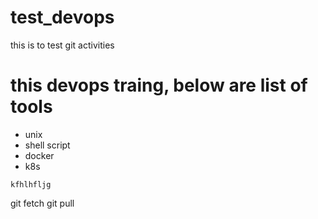 # test_devops
this is to test git activities 


# this devops traing, below are list of tools  

- unix
- shell script 
- docker
- k8s

```
kfhlhfljg
````


git fetch 
git pull
